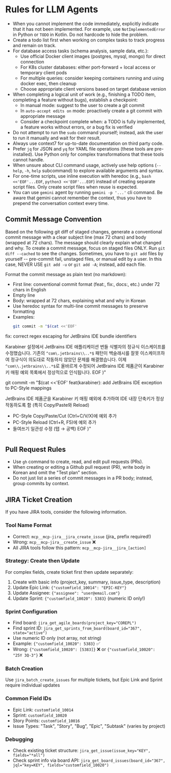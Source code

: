 # Rules for LLM Agents

- When you cannot implement the code immediately, explicitly indicate that it has not been implemented. For example, use `NotImplementedError` in Python or `TODO` in Kotlin. Do not hardcode to hide the problem.
- Create a todo list first when working on complex tasks to track progress and remain on track.
- For database access tasks (schema analysis, sample data, etc.):
    - Use official Docker client images (postgres, mysql, mongo) for direct connection
    - For K8s cluster databases: either port-forward + local access or temporary client pods
    - For multiple queries: consider keeping containers running and using docker exec, then cleanup
    - Choose appropriate client versions based on target database version
- When completing a logical unit of work (e.g., finishing a TODO item, completing a feature without bugs), establish a checkpoint:
    - In manual mode: suggest to the user to create a git commit
    - In `auto-accept edits on` mode: proactively create a git commit with appropriate message
    - Consider a checkpoint complete when: a TODO is fully implemented, a feature works without errors, or a bug fix is verified
- Do not attempt to run the `sudo` command yourself; instead, ask the user to run it manually and wait for their result.
- Always use context7 for up-to-date documentation on third party code.
- Prefer `jq` for JSON and `yq` for YAML file operations (these tools are pre-installed). Use Python only for complex transformations that these tools cannot handle.
- When unsure about CLI command usage, actively use help options (`--help`, `-h`, `help` subcommand) to explore available arguments and syntax.
- For one-time scripts, use inline execution with heredoc (e.g., `bash <<'EOF'...EOF`, `python3 <<'EOF'...EOF`) instead of creating separate script files. Only create script files when reuse is expected.
- You can use `gemini` agent by running `gemini -p '...'` cli command. Be aware that gemini cannot remember the context, thus you have to prepend the conversation context every time.

## Commit Message Convention

Based on the following git diff of staged changes, generate a conventional commit message with a clear subject line (max 72 chars) and body (wrapped at 72 chars).
The message should clearly explain what changed and why.
To create a commit message, focus on staged files ONLY. Run `git diff --cached` to see the changes.
Sometimes, you have to `git add` files by yourself -- pre-commit fail, unstaged files, or manual edit by a user. In this case, NEVER USE `git add -u` or `git add -A`; instead, add each file.

Format the commit message as plain text (no markdown):
- First line: conventional commit format (feat:, fix:, docs:, etc.) under 72 chars in English
- Empty line
- Body: wrapped at 72 chars, explaining what and why in Korean
- Use heredoc syntax for multi-line commit messages to preserve formatting
- Examples:
  ```bash
  git commit -m "$(cat <<'EOF'
fix: correct regex escaping for JetBrains IDE bundle identifiers

Karabiner 설정에서 JetBrains IDE 애플리케이션 번들 식별자의 정규식
이스케이프를 수정했습니다. 기존의 `^com\.jetbrains\\..*$` 패턴이
백슬래시를 잘못 이스케이프하여 정규식이 의도대로 작동하지 않았던
문제를 해결했습니다. 이제 `^com\\.jetbrains\\..*$`로 올바르게
수정되어 JetBrains IDE 제품군이 Karabiner 키 매핑 예외 목록에서
정상적으로 인식됩니다.
EOF
)"

  git commit -m "$(cat <<'EOF'
feat(karabiner): add JetBrains IDE exception to PC-Style mappings

JetBrains IDE 제품군을 Karabiner 키 매핑 예외에 추가하여
IDE 내장 단축키가 정상 작동하도록 함 (특히 Copy/Paste와 Reload)

- PC-Style Copy/Paste/Cut (Ctrl+C/V/X)에 예외 추가
- PC-Style Reload (Ctrl+R, F5)에 예외 추가
- 들여쓰기 일관성 수정 (탭 → 공백)
EOF
)"
  ```

## Pull Request Rules

- Use `gh` command to create, read, and edit pull requests (PRs).
- When creating or editing a Github pull request (PR), write body in Korean and omit the "Test plan" section.
- Do not just list a series of commit messages in a PR body; instead, group commits by context.

## JIRA Ticket Creation

If you have JIRA tools, consider the following information.

### Tool Name Format
- Correct: `mcp__mcp-jira__jira_create_issue` (jira_ prefix required!)
- Wrong: `mcp__mcp-jira__create_issue` ❌
- All JIRA tools follow this pattern: `mcp__mcp-jira__jira_[action]`

### Strategy: Create then Update
For complex fields, create ticket first then update separately:
1. Create with basic info (project_key, summary, issue_type, description)
2. Update Epic Link: `{"customfield_10014": "EPIC-KEY"}`
3. Update Assignee: `{"assignee": "user@email.com"}`
4. Update Sprint: `{"customfield_10020": 5383}` (numeric ID only!)

### Sprint Configuration
- Find board: `jira_get_agile_boards(project_key="COREPL")`
- Find sprint ID: `jira_get_sprints_from_board(board_id="367", state="active")`
- Use numeric ID only (not array, not string)
- Example: `{"customfield_10020": 5383}` ✅
- Wrong: `{"customfield_10020": [5383]}` ❌ or `{"customfield_10020": "25Y 3Q-3"}` ❌

### Batch Creation
Use `jira_batch_create_issues` for multiple tickets, but Epic Link and Sprint require individual updates

### Common Field IDs
- Epic Link: `customfield_10014`
- Sprint: `customfield_10020`
- Story Points: `customfield_10016`
- Issue Types: "Task", "Story", "Bug", "Epic", "Subtask" (varies by project)

### Debugging
- Check existing ticket structure: `jira_get_issue(issue_key="KEY", fields="*all")`
- Check sprint info via board API: `jira_get_board_issues(board_id="367", jql="key=KEY", fields="customfield_10020")`
